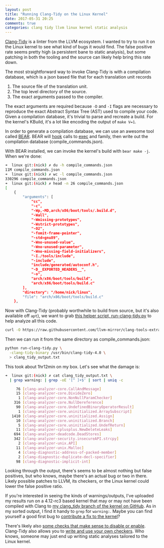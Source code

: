 ```yaml
---
layout: post
title: "Running Clang-Tidy on the Linux Kernel"
date: 2017-05-31 20:25
comments: true
categories: clang tidy llvm linux kernel static analysis
---
```

[Clang-Tidy](http://clang.llvm.org/extra/clang-tidy/) is a linter from the LLVM
ecosystem.  I wanted to try to run it on the Linux kernel to see what kind of
bugs it would find.  The false positive rate seems pretty high (a persistent
bane to static analysis), but some patching in both the tooling and the source
can likely help bring this rate down.

The most straightforward way to invoke Clang-Tidy is with a compilation
database, which is a json based file that for each translation unit records

1. The source file of the translation unit.
2. The top level directory of the source.
3. The exact arguments passed to the compiler.

The exact arguments are required because `-D` and `-I` flags are necessary to
reproduce the exact Abstract Syntax Tree (AST) used to compile your code. Given
a compilation database, it's trivial to parse and recreate a build.  For the
kernel's KBuild, it's a lot like encoding the output of `make V=1`.

In order to generate a compilation database, we can use an awesome tool called
[BEAR](https://github.com/rizsotto/Bear). BEAR will
[hook](https://github.com/rizsotto/Bear/blob/6b07f5044f30a3070d1dc39801bcdd94395d673e/libear/ear.c#L21)
calls to
[exec](https://linux.die.net/man/3/exec)
and family, then write out the compilation database (compile_commands.json).

With BEAR installed, we can invoke the kernel's build with `bear make -j`. When
we're done:

```sh
➜  linux git:(nick) ✗ du -h compile_commands.json
11M compile_commands.json
➜  linux git:(nick) ✗ wc -l compile_commands.json
330296 compile_commands.json
➜  linux git:(nick) ✗ head -n 26 compile_commands.json
[
    {
        "arguments": [
            "cc",
            "-c",
            "-Wp,-MD,arch/x86/boot/tools/.build.d",
            "-Wall",
            "-Wmissing-prototypes",
            "-Wstrict-prototypes",
            "-O2",
            "-fomit-frame-pointer",
            "-std=gnu89",
            "-Wno-unused-value",
            "-Wno-unused-parameter",
            "-Wno-missing-field-initializers",
            "-I./tools/include",
            "-include",
            "include/generated/autoconf.h",
            "-D__EXPORTED_HEADERS__",
            "-o",
            "arch/x86/boot/tools/build",
            "arch/x86/boot/tools/build.c"
        ],
        "directory": "/home/nick/linux",
        "file": "arch/x86/boot/tools/build.c"
    },
```

Now with Clang-Tidy (probably worthwhile to build from source, but it's also
available off `apt`), we want to grab
[this helper script, run-clang-tidy.py](https://github.com/llvm-mirror/clang-tools-extra/blob/master/clang-tidy/tool/run-clang-tidy.py)
to help analyze all this code.

```sh
curl -O https://raw.githubusercontent.com/llvm-mirror/clang-tools-extra/master/clang-tidy/tool/run-clang-tidy.py
```

Then we can run it from the same directory as compile_commands.json:

```sh
python run-clang-tidy.py \
  -clang-tidy-binary /usr/bin/clang-tidy-4.0 \
  > clang_tidy_output.txt
```

This took about 1hr12min on my box. Let's see what the damage is:

```sh
➜  linux git:(nick) ✗ cat clang_tidy_output.txt \
  | grep warning: | grep -oE '[^ ]+$' | sort | uniq -c

     76 [clang-analyzer-core.CallAndMessage]
     15 [clang-analyzer-core.DivideZero]
      1 [clang-analyzer-core.NonNullParamChecker]
    316 [clang-analyzer-core.NullDereference]
     90 [clang-analyzer-core.UndefinedBinaryOperatorResult]
      1 [clang-analyzer-core.uninitialized.ArraySubscript]
   1410 [clang-analyzer-core.uninitialized.Assign]
     10 [clang-analyzer-core.uninitialized.Branch]
      5 [clang-analyzer-core.uninitialized.UndefReturn]
     11 [clang-analyzer-cplusplus.NewDeleteLeaks]
    694 [clang-analyzer-deadcode.DeadStores]
    342 [clang-analyzer-security.insecureAPI.strcpy]
      2 [clang-analyzer-unix.API]
     11 [clang-analyzer-unix.Malloc]
      4 [clang-diagnostic-address-of-packed-member]
      2 [clang-diagnostic-duplicate-decl-specifier]
     98 [clang-diagnostic-implicit-int]
```

Looking through the output, there's seems to be almost nothing but false
positives, but who knows, maybe there's an actual bug or two in there.  Likely
possible patches to LLVM, its checkers, or the Linux kernel could lower the
false positive ratio.

If you're interested in seeing the kinds of warnings/outputs, I've uploaded my
results run on a 4.12-rc3 based kernel that may or may not have been compiled
with Clang to
[my clang_tidy branch of the kernel on GitHub](https://github.com/nickdesaulniers/linux/blob/clang_tidy/clang_tidy_output.txt.v2).
As in my sorted output, I find it handy to `grep` for `warning:`. Maybe you can
find yourself a good first bug to
[contribute a fix to the kernel](blog/2017/05/16/submitting-your-first-patch-to-the-linux-kernel-and-responding-to-feedback/)?

There's likely also
[some checks that make sense to disable or enable](http://clang.llvm.org/extra/clang-tidy/checks/list.html).
Clang-Tidy also allows you to
[write and use your own checkers](http://clang.llvm.org/extra/clang-tidy/#writing-a-clang-tidy-check).
Who knows, someone may just end up writing static
analyses tailored to the Linux kernel.
